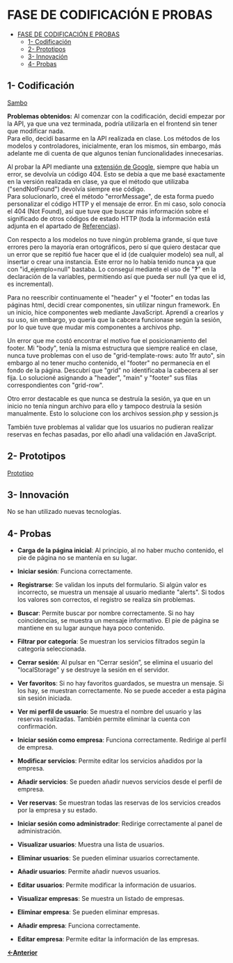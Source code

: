 # FASE DE CODIFICACIÓN E PROBAS

- [FASE DE CODIFICACIÓN E PROBAS](#fase-de-codificación-e-probas)
  - [1- Codificación](#1--codificación)
  - [2- Prototipos](#2--prototipos)
  - [3- Innovación](#3--innovación)
  - [4- Probas](#4--probas)



## 1- Codificación

[Sambo](../../sambo/)

**Problemas obtenidos:**
Al comenzar con la codificación, decidí empezar por la API, ya que una vez terminada, podría utilizarla en el frontend sin tener que modificar nada.  
Para ello, decidí basarme en la API realizada en clase. Los métodos de los modelos y controladores, inicialmente, eran los mismos, sin embargo, más adelante me di cuenta de que algunos tenían funcionalidades innecesarias.

Al probar la API mediante una [extensión de Google](https://chromewebstore.google.com/detail/talend-api-tester-free-ed/aejoelaoggembcahagimdiliamlcdmfm), siempre que había un error, se devolvía un código 404. Esto se debía a que me basé exactamente en la versión realizada en clase, ya que el método que utilizaba ("sendNotFound") devolvía siempre ese código.  
Para solucionarlo, creé el método "errorMessage", de esta forma puedo personalizar el código HTTP y el mensaje de error.
En mi caso, solo conocía el 404 (Not Found), así que tuve que buscar más información sobre el significado de otros códigos de estado HTTP (toda la información está adjunta en el apartado de [Referencias](./6_Referencias.md)).

Con respecto a los modelos no tuve ningún problema grande, sí que tuve errores pero la mayoría eran ortográficos, pero sí que quiero destacar que un error que se repitió fue hacer que el id (de cualquier modelo) sea null, al insertar o crear una instancia. Este error no lo había tenido nunca ya que con "id_ejemplo=null" bastaba. Lo conseguí mediante el uso de "**?**" en la declaración de la variables, permitiendo así que pueda ser null (ya que el id, es incremental).

Para no reescribir continuamente el "header" y el "footer" en todas las páginas html, decidí crear componentes, sin utilizar ningun framework. En un inicio, hice componentes web mediante JavaScript. Aprendí a crearlos y su uso, sin embargo, yo quería que la cabcera funcionase según la sesión, por lo que tuve que mudar mis componentes a archivos php.

Un error que me costó encontrar el motivo fue el posicionamiento del footer. Mi "body", tenía la misma estructura que siempre realicé en clase, nunca tuve problemas con el uso de "grid-template-rows: auto 1fr auto", sin embargo al no tener mucho contenido, el "footer" no permanecía en el fondo de la página. Descubrí que "grid" no identificaba la cabecera al ser fija. Lo solucioné asignando a "header", "main" y "footer" sus filas correspondientes con "grid-row".

Otro error destacable es que nunca se destruía la sesión, ya que en un inicio no tenía ningun archivo para ello y tampoco destruía la sesión manualmente. Esto lo solucione con los archivos session.php y session.js

También tuve problemas al validar que los usuarios no pudieran realizar reservas en fechas pasadas, por ello añadí una validación en JavaScript.

## 2- Prototipos

[Prototipo](https://www.figma.com/design/33aaDwk6hJCFWibN3ECjLV/Sambo?node-id=0-1&t=9BBikmzGAufljyMd-1)

## 3- Innovación

No se han utilizado nuevas tecnologías.

## 4- Probas

- **Carga de la página inicial**: Al principio, al no haber mucho contenido, el pie de página no se mantenía en su lugar. 

- **Iniciar sesión**: Funciona correctamente.

- **Registrarse**: Se validan los inputs del formulario. Si algún valor es incorrecto, se muestra un mensaje al usuario mediante "alerts". Si todos los valores son correctos, el registro se realiza sin problemas.

- **Buscar**: Permite buscar por nombre correctamente. Si no hay coincidencias, se muestra un mensaje informativo. El pie de página se mantiene en su lugar aunque haya poco contenido.

- **Filtrar por categoría**: Se muestran los servicios filtrados según la categoría seleccionada.

- **Cerrar sesión**: Al pulsar en “Cerrar sesión”, se elimina el usuario del "localStorage" y se destruye la sesión en el servidor.

- **Ver favoritos**: Si no hay favoritos guardados, se muestra un mensaje. Si los hay, se muestran correctamente. No se puede acceder a esta página sin sesión iniciada.

- **Ver mi perfil de usuario**: Se muestra el nombre del usuario y las reservas realizadas. También permite eliminar la cuenta con confirmación.

- **Iniciar sesión como empresa**: Funciona correctamente. Redirige al perfil de empresa.

- **Modificar servicios**: Permite editar los servicios añadidos por la empresa.

- **Añadir servicios**: Se pueden añadir nuevos servicios desde el perfil de empresa.

- **Ver reservas**: Se muestran todas las reservas de los servicios creados por la empresa y su estado.

- **Iniciar sesión como administrador**: Redirige correctamente al panel de administración.

- **Visualizar usuarios**: Muestra una lista de usuarios.

- **Eliminar usuarios**: Se pueden eliminar usuarios correctamente.

- **Añadir usuarios**: Permite añadir nuevos usuarios.

- **Editar usuarios**: Permite modificar la información de usuarios.

- **Visualizar empresas**: Se muestra un listado de empresas.

- **Eliminar empresa**: Se pueden eliminar empresas.

- **Añadir empresa**: Funciona correctamente.

- **Editar empresa**: Permite editar la información de las empresas.


[**<-Anterior**](../../README.md)
